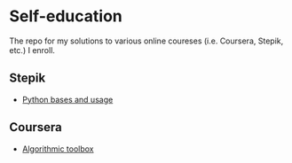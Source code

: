 # Self-education
The repo for my solutions to various online coureses (i.e. Coursera, Stepik, etc.) I enroll.

## Stepik

* [Python bases and usage](https://stepik.org/course/512/syllabus)

## Coursera

* [Algorithmic toolbox](https://www.coursera.org/learn/algorithmic-toolbox/home/welcome)